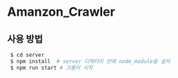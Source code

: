 # Amanzon_Crawler


## 사용 방법
``` bash
 $ cd server
 $ npm install  # server 디렉터리 안에 node_module을 설치
 $ npm run start # 크롤러 시작
```
